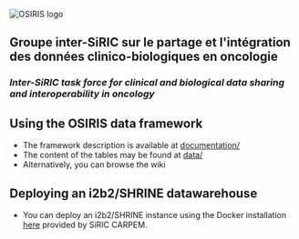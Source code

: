 ![OSIRIS logo](https://raw.githubusercontent.com/siric-osiris/OSIRIS/v1.x/osiris.png)
## Groupe inter-SiRIC sur le partage et l'intégration des données clinico-biologiques en oncologie
### *Inter-SiRIC task force for clinical and biological data sharing and interoperability in oncology*
  
## Using the OSIRIS data framework
* The framework description is available at [documentation/](documentation/)
* The content of the tables may be found at [data/](data/)
* Alternatively, you can browse the wiki

## Deploying an i2b2/SHRINE datawarehouse
* You can deploy an i2b2/SHRINE instance using the Docker installation [here](https://github.com/CARPEM/SHRINEDocker) provided by SiRIC CARPEM.
